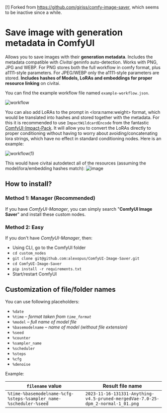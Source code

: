 [!] Forked from https://github.com/giriss/comfy-image-saver, which seems to be inactive since a while.

# Save image with generation metadata in ComfyUI

Allows you to save images with their **generation metadata**. Includes the metadata compatible with *Civitai* geninfo auto-detection. Works with PNG, JPG and WEBP. For PNG stores both the full workflow in comfy format, plus a1111-style parameters. For JPEG/WEBP only the a1111-style parameters are stored. **Includes hashes of Models, LoRAs and embeddings for proper resource linking** on civitai.

You can find the example workflow file named `example-workflow.json`.

![workflow](https://github.com/alexopus/ComfyUI-Image-Saver/assets/25933468/af1e30b4-af4b-426c-8739-b0ef4318ec85)

You can also add LoRAs to the prompt in \<lora:name:weight\> format, which would be translated into hashes and stored together with the metadata. For this it is recommended to use `ImpactWildcardEncode` from the fantastic [ComfyUI-Impact-Pack](https://github.com/ltdrdata/ComfyUI-Impact-Pack). It will allow you to convert the LoRAs directly to proper conditioning without having to worry about avoiding/concatenating lora strings, which have no effect in standard conditioning nodes. Here is an example:

![workflow(1)](https://github.com/alexopus/ComfyUI-Image-Saver/assets/25933468/cc103971-2040-4b37-9d72-5bcf26276fc9)

This would have civitai autodetect all of the resources (assuming the model/lora/embedding hashes match):
![image](https://github.com/alexopus/ComfyUI-Image-Saver/assets/25933468/f0642389-4f34-4a64-89a6-5cf9c33d5ed1)

## How to install?

### Method 1: Manager (Recommended)
If you have *ComfyUI-Manager*, you can simply search "**ComfyUI Image Saver**" and install these custom nodes.

### Method 2: Easy
If you don't have *ComfyUI-Manager*, then:
- Using CLI, go to the ComfyUI folder
- `cd custom_nodes`
- `git clone git@github.com:alexopus/ComfyUI-Image-Saver.git`
- `cd ComfyUI-Image-Saver`
- `pip install -r requirements.txt`
- Start/restart ComfyUI

## Customization of file/folder names

You can use following placeholders:

- `%date`
- `%time` *– format taken from `time_format`*
- `%model` *– full name of model file*
- `%basemodelname` *– name of model (without file extension)*
- `%seed`
- `%counter`
- `%sampler_name`
- `%scheduler`
- `%steps`
- `%cfg`
- `%denoise`

Example:

| `filename` value | Result file name |
| --- | --- |
| `%time-%basemodelname-%cfg-%steps-%sampler_name-%scheduler-%seed` | `2023-11-16-131331-Anything-v4.5-pruned-mergedVae-7.0-25-dpm_2-normal-1_01.png` |
